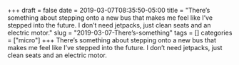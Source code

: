 +++draft = falsedate = 2019-03-07T08:35:50-05:00title = "There’s something about stepping onto a new bus that makes me feel like I’ve stepped into the future. I don’t need jetpacks, just clean seats and an electric motor."slug = "2019-03-07-There’s-something"tags = []categories = ["micro"]+++There’s something about stepping onto a new bus that makes me feel like I’ve stepped into the future. I don’t need jetpacks, just clean seats and an electric motor.